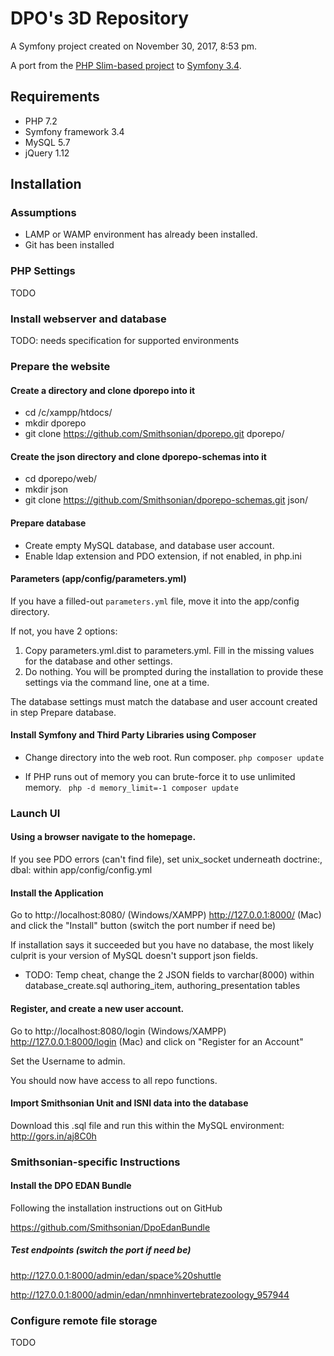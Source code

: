 # DPO's 3D Repository

A Symfony project created on November 30, 2017, 8:53 pm.

A port from the [PHP Slim-based project](https://github.com/Smithsonian/dporepo_slim) to [Symfony 3.4](https://symfony.com/).

## Requirements
- PHP 7.2
- Symfony framework 3.4
- MySQL 5.7
- jQuery 1.12

## Installation

### Assumptions
- LAMP or WAMP environment has already been installed.
- Git has been installed

### PHP Settings
TODO

### Install webserver and database
TODO: needs specification for supported environments

### Prepare the website
#### Create a directory and clone dporepo into it
- cd /c/xampp/htdocs/
- mkdir dporepo
- git clone https://github.com/Smithsonian/dporepo.git dporepo/

#### Create the json directory and clone dporepo-schemas into it
- cd dporepo/web/
- mkdir json
- git clone https://github.com/Smithsonian/dporepo-schemas.git json/

#### Prepare database
- Create empty MySQL database, and database user account.
- Enable ldap extension and PDO extension, if not enabled, in php.ini

#### Parameters (app/config/parameters.yml)

If you have a filled-out `parameters.yml` file, move it into the app/config directory.

If not, you have 2 options:
1. Copy parameters.yml.dist to parameters.yml. Fill in the missing values for the database and other settings.
2. Do nothing. You will be prompted during the installation to provide these settings via the command line, one at a time.

The database settings must match the database and user account created in step Prepare database.

#### Install Symfony and Third Party Libraries using Composer

- Change directory into the web root. Run composer.
```php composer update```

- If PHP runs out of memory you can brute-force it to use unlimited memory.
``` php -d memory_limit=-1 composer update```

### Launch UI
#### Using a browser navigate to the homepage.
If you see PDO errors (can't find file), set unix_socket underneath doctrine:, dbal: within app/config/config.yml

#### Install the Application
Go to http://localhost:8080/ (Windows/XAMPP) http://127.0.0.1:8000/ (Mac) and click the "Install" button (switch the port number if need be)

If installation says it succeeded but you have no database, the most likely culprit is your version of MySQL doesn't support json fields. 
- TODO: Temp cheat, change the 2 JSON fields to varchar(8000) within database_create.sql
authoring_item, authoring_presentation tables

#### Register, and create a new user account.
Go to http://localhost:8080/login (Windows/XAMPP) http://127.0.0.1:8000/login (Mac) and click on "Register for an Account"

Set the Username to admin.

You should now have access to all repo functions.

#### Import Smithsonian Unit and ISNI data into the database

Download this .sql file and run this within the MySQL environment: http://gors.in/aj8C0h

### Smithsonian-specific Instructions
#### Install the DPO EDAN Bundle
Following the installation instructions out on GitHub

https://github.com/Smithsonian/DpoEdanBundle

##### Test endpoints (switch the port if need be)

http://127.0.0.1:8000/admin/edan/space%20shuttle

http://127.0.0.1:8000/admin/edan/nmnhinvertebratezoology_957944

### Configure remote file storage
TODO
